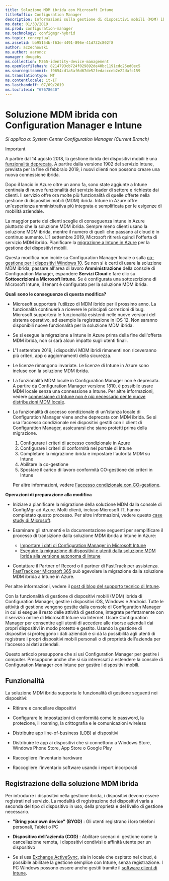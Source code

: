 ```yaml
---
title: Soluzione MDM ibrida con Microsoft Intune
titleSuffix: Configuration Manager
description: Informazioni sulla gestione di dispositivi mobili (MDM) ibrida con Configuration Manager e Microsoft Intune.
ms.date: 01/30/2019
ms.prod: configuration-manager
ms.technology: configmgr-hybrid
ms.topic: conceptual
ms.assetid: bb95154b-f63e-4491-896e-41d732c802f8
author: aczechowski
ms.author: aaroncz
manager: dougeby
ms.collection: M365-identity-device-management
ms.openlocfilehash: 8214793cb724f029892de40bc1191cdc25ed0ec5
ms.sourcegitcommit: f9654cd1a3af6d67de52fedaccceb2e22dafc159
ms.translationtype: MT
ms.contentlocale: it-IT
ms.lasthandoff: 07/09/2019
ms.locfileid: "67678640"
---
```

# <a name="hybrid-mdm-with-configuration-manager-and-microsoft-intune"></a>Soluzione MDM ibrida con Configuration Manager e Intune

*Si applica a: System Center Configuration Manager (Current Branch)*

> [!Important]  
> A partire dal 14 agosto 2018, la gestione ibrida dei dispositivi mobili è una [funzionalità deprecata](/sccm/core/plan-design/changes/deprecated/removed-and-deprecated-cmfeatures). A partire dalla versione 1902 del servizio Intune, prevista per la fine di febbraio 2019, i nuovi clienti non possono creare una nuova connessione ibrida. 
> <!--Intune feature 2683117-->  
> Dopo il lancio in Azure oltre un anno fa, sono state aggiunte a Intune centinaia di nuove funzionalità del servizio leader di settore e richieste dai clienti. Il servizio offre ora molte più funzionalità di quelle offerte nella gestione di dispositivi mobili (MDM) ibrida. Intune in Azure offre un'esperienza amministrativa più integrata e semplificata per le esigenze di mobilità aziendale.
> 
> La maggior parte dei clienti sceglie di conseguenza Intune in Azure piuttosto che la soluzione MDM ibrida. Sempre meno clienti usano la soluzione MDM ibrida, mentre il numero di quelli che passano al cloud è in continuo aumento. L'1 settembre 2019, Microsoft ritirerà quindi l'offerta di servizio MDM ibrido. Pianificare la [migrazione a Intune in Azure](/sccm/mdm/deploy-use/migrate-hybridmdm-to-intunesa) per la gestione dei dispositivi mobili. 
> 
> Questa modifica non incide su Configuration Manager locale o sulla [co-gestione per i dispositivi Windows 10](/sccm/comanage/overview). Se non si è certi di usare la soluzione MDM ibrida, passare all'area di lavoro **Amministrazione** della console di Configuration Manager, espandere **Servizi Cloud** e fare clic su **Sottoscrizioni a Microsoft Intune**. Se è configurata una sottoscrizione di Microsoft Intune, il tenant è configurato per la soluzione MDM ibrida.
> 
> **Quali sono le conseguenze di questa modifica?**
> 
> - Microsoft supporterà l'utilizzo di MDM ibrido per il prossimo anno. La funzionalità continuerà a ricevere le principali correzioni di bug. Microsoft supporterà le funzionalità esistenti nelle nuove versioni del sistema operativo, ad esempio la registrazione in iOS 12. Non saranno disponibili nuove funzionalità per la soluzione MDM ibrida.  
> 
> - Se si esegue la migrazione a Intune in Azure prima della fine dell'offerta MDM ibrida, non ci sarà alcun impatto sugli utenti finali.  
> 
> - L'1 settembre 2019, i dispositivi MDM ibridi rimanenti non riceveranno più criteri, app o aggiornamenti della sicurezza.  
> 
> - Le licenze rimangono invariate. Le licenze di Intune in Azure sono incluse con la soluzione MDM ibrida.  
> 
> - La funzionalità MDM locale in Configuration Manager non è deprecata. A partire da Configuration Manager versione 1810, è possibile usare MDM locale senza una connessione a Intune. Per altre informazioni, vedere [connessione di Intune non è più necessario per le nuove distribuzioni MDM locale](/sccm/core/plan-design/changes/whats-new-in-version-1810#bkmk_opmdm). 
> 
> - La funzionalità di accesso condizionale di un'istanza locale di Configuration Manager viene anche deprecata con MDM ibrida. Se si usa l'accesso condizionale nei dispositivi gestiti con il client di Configuration Manager, assicurarsi che siano protetti prima della migrazione. 
>     1. Configurare i criteri di accesso condizionale in Azure
>     2. Configurare i criteri di conformità nel portale di Intune 
>     3. Completare la migrazione ibrida e impostare l'autorità MDM su Intune
>     4. Abilitare la co-gestione
>     5. Spostare il carico di lavoro conformità CO-gestione dei criteri in Intune 
>
>     Per altre informazioni, vedere [l'accesso condizionale con CO-gestione](https://docs.microsoft.com/sccm/comanage/quickstart-conditional-access). 
> 
> **Operazioni di preparazione alla modifica**
> 
> - Iniziare a pianificare la migrazione della soluzione MDM dalla console di ConfigMgr ad Azure. Molti clienti, incluso Microsoft IT, hanno completato questo processo. Per altre informazioni, vedere questo [case study di Microsoft](https://aka.ms/Intune_MSFT).  
> 
> - Esaminare gli strumenti e la documentazione seguenti per semplificare il processo di transizione dalla soluzione MDM ibrida a Intune in Azure:  
>     - [Importare i dati di Configuration Manager in Microsoft Intune](/sccm/mdm/deploy-use/migrate-import-data)  
>     - [Eseguire la migrazione di dispositivi e utenti dalla soluzione MDM ibrida alla versione autonoma di Intune](/sccm/mdm/deploy-use/migrate-hybridmdm-to-intunesa)  
> 
> - Contattare il Partner of Record o il partner di FastTrack per assistenza. [FastTrack per Microsoft 365](https://aka.ms/hybrid_fasttrack) può agevolare la migrazione dalla soluzione MDM ibrida a Intune in Azure. 
> 
> Per altre informazioni, vedere il [post di blog del supporto tecnico di Intune](https://aka.ms/hybrid_notification).



Con la funzionalità di gestione di dispositivi mobili (MDM) ibrida di Configuration Manager, gestire i dispositivi iOS, Windows e Android. Tutte le attività di gestione vengono gestite dalla console di Configuration Manager in cui si esegue il resto delle attività di gestione, integrate perfettamente con il servizio online di Microsoft Intune via Internet. Usare Configuration Manager per consentire agli utenti di accedere alle risorse aziendali dai propri dispositivi in modo protetto e gestito. Usando la gestione di dispositivi si proteggono i dati aziendali e si dà la possibilità agli utenti di registrare i propri dispositivi mobili personali o di proprietà dell'azienda per l'accesso ai dati aziendali. 

Questo articolo presuppone che si usi Configuration Manager per gestire i computer. Presuppone anche che si sia interessati a estendere la console di Configuration Manager con Intune per gestire i dispositivi mobili. 



## <a name="capabilities"></a>Funzionalità

La soluzione MDM ibrida supporta le funzionalità di gestione seguenti nei dispositivi:

-   Ritirare e cancellare dispositivi  

-   Configurare le impostazioni di conformità come le password, la protezione, il roaming, la crittografia e le comunicazioni wireless  

-   Distribuire app line-of-business (LOB) ai dispositivi  

-   Distribuire le app ai dispositivi che si connettono a Windows Store, Windows Phone Store, App Store o Google Play  

-   Raccogliere l'inventario hardware  

-   Raccogliere l'inventario software usando i report incorporati  



## <a name="hybrid-mdm-enrollment"></a>Registrazione della soluzione MDM ibrida

Per introdurre i dispositivi nella gestione ibrida, i dispositivi devono essere registrati nel servizio. La modalità di registrazione dei dispositivi varia a seconda del tipo di dispositivo in uso, della proprietà e del livello di gestione necessario.

- **"Bring your own device" (BYOD)** : Gli utenti registrano i loro telefoni personali, Tablet o PC  

- **Dispositivo dell'azienda (COD)** : Abilitare scenari di gestione come la cancellazione remota, i dispositivi condivisi o affinità utente per un dispositivo  

- Se si usa [Exchange ActiveSync](/sccm/mdm/plan-design/device-enrollment-methods#mobile-device-management-with-exchange-activesync-and-configuration-manager), sia in locale che ospitato nel cloud, è possibile abilitare la gestione semplice con Intune, senza registrazione. I PC Windows possono essere anche gestiti tramite il [software client di Intune](/intune/deploy-use/manage-windows-pcs-with-microsoft-intune).
